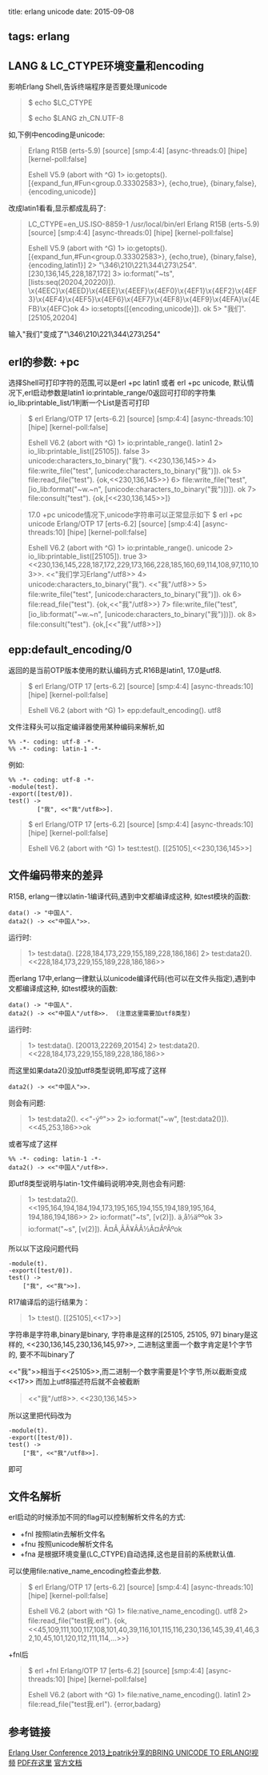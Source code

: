 title: erlang unicode
date: 2015-09-08

tags: erlang
---
## LANG & LC_CTYPE环境变量和encoding
影响Erlang Shell,告诉终端程序是否要处理unicode
> \$ echo $LC_CTYPE
> 
> \$ echo $LANG
> zh_CN.UTF-8

如,下例中encoding是unicode:
> Erlang R15B (erts-5.9) [source] [smp:4:4] [async-threads:0] [hipe] [kernel-poll:false]
> 
> Eshell V5.9  (abort with ^G)
> 1> io:getopts().
> [{expand_fun,#Fun<group.0.33302583>},
>  {echo,true},
>  {binary,false},
>  {encoding,unicode}]

改成latin1看看,显示都成乱码了:
> LC_CTYPE=en_US.ISO-8859-1 /usr/local/bin/erl
> Erlang R15B (erts-5.9) [source] [smp:4:4] [async-threads:0] [hipe] [kernel-poll:false]
> 
> Eshell V5.9  (abort with ^G)
> 1> io:getopts().
> [{expand_fun,#Fun<group.0.33302583>},
>  {echo,true},
>  {binary,false},
>  {encoding,latin1}]
> 2> "\346\210\221\344\273\254".
> [230,136,145,228,187,172]
> 3> io:format("~ts",[lists:seq(20204,20220)]).
> \x{4EEC}\x{4EED}\x{4EEE}\x{4EEF}\x{4EF0}\x{4EF1}\x{4EF2}\x{4EF3}\x{4EF4}\x{4EF5}\x{4EF6}\x{4EF7}\x{4EF8}\x{4EF9}\x{4EFA}\x{4EFB}\x{4EFC}ok
> 4> io:setopts([{encoding,unicode}]).
> ok
> 5> "我们".
> [25105,20204]

输入"我们"变成了"\346\210\221\344\273\254"

## erl的参数: +pc 
选择Shell可打印字符的范围,可以是erl +pc latin1 或者  erl +pc unicode, 默认情况下,erl启动参数是latin1 
io:printable_range/0返回可打印的字符集
io_lib:printable_list/1判断一个List是否可打印
> $ erl
> Erlang/OTP 17 [erts-6.2] [source] [smp:4:4] [async-threads:10] [hipe] [kernel-poll:false]
> 
> Eshell V6.2  (abort with ^G)
> 1> io:printable_range().
> latin1
> 2> io_lib:printable_list([25105]).
> false
> 3> unicode:characters_to_binary("我").
> <<230,136,145>>
> 4> file:write_file("test", [unicode:characters_to_binary("我")]).
> ok
> 5> file:read_file("test").
> {ok,<<230,136,145>>}
> 6> file:write_file("test", [io_lib:format("~w.~n", [unicode:characters_to_binary("我")])]).
> ok
> 7> file:consult("test").
> {ok,[<<230,136,145>>]}

> 17.0 +pc unicode情况下,unicode字符串可以正常显示如下
> $ erl +pc unicode
> Erlang/OTP 17 [erts-6.2] [source] [smp:4:4] [async-threads:10] [hipe] [kernel-poll:false]
> 
> Eshell V6.2  (abort with ^G)
> 1> io:printable_range().
> unicode
> 2> io_lib:printable_list([25105]).
> true
> 3> <<230,136,145,228,187,172,229,173,166,228,185,160,69,114,108,97,110,103>>.
> <<"我们学习Erlang"/utf8>>
> 4> unicode:characters_to_binary("我").
> <<"我"/utf8>>
> 5> file:write_file("test", [unicode:characters_to_binary("我")]).
> ok
> 6> file:read_file("test").
> {ok,<<"我"/utf8>>}
> 7> file:write_file("test", [io_lib:format("~w.~n", [unicode:characters_to_binary("我")])]).
> ok
> 8> file:consult("test").
> {ok,[<<"我"/utf8>>]}

## epp:default_encoding/0
返回的是当前OTP版本使用的默认编码方式.R16B是latin1, 17.0是utf8.
> $ erl
> Erlang/OTP 17 [erts-6.2] [source] [smp:4:4] [async-threads:10] [hipe] [kernel-poll:false]
> 
> Eshell V6.2  (abort with ^G)
> 1> epp:default_encoding().
> utf8

文件注释头可以指定编译器使用某种编码来解析,如
```
%% -*- coding: utf-8 -*-
%% -*- coding: latin-1 -*-
```
例如:
```
%% -*- coding: utf-8 -*-
-module(test).
-export([test/0]).
test() ->
        ["我", <<"我"/utf8>>].     
```
> $ erl
> Erlang/OTP 17 [erts-6.2] [source] [smp:4:4] [async-threads:10] [hipe] [kernel-poll:false]
> 
> Eshell V6.2  (abort with ^G)
> 1> test:test().
> [[25105],<<230,136,145>>]

## 文件编码带来的差异
R15B, erlang一律以latin-1编译代码,遇到中文都编译成这种,
如test模块的函数:
```
data() -> "中国人".
data2() -> <<"中国人">>.
```
运行时:
> 1> test:data().
> [228,184,173,229,155,189,228,186,186]
> 2> test:data2().
> <<228,184,173,229,155,189,228,186,186>>

而erlang 17中,erlang一律默认以unicode编译代码(也可以在文件头指定),遇到中文都编译成这种,
如test模块的函数:
```
data() -> "中国人".
data2() -> <<"中国人"/utf8>>.  (注意这里需要加utf8类型)
```
运行时:
> 1> test:data().
> [20013,22269,20154]
> 2> test:data2().
> <<228,184,173,229,155,189,228,186,186>>

而这里如果data2()没加utf8类型说明,即写成了这样
```
data2() -> <<"中国人">>.
```
则会有问题:
> 1> test:data2().
> <<"-ýº">>
> 2> io:format("~w", [test:data2()]).
> <<45,253,186>>ok

或者写成了这样
```
%% -*- coding: latin-1 -*-
data2() -> <<"中国人"/utf8>>.
```
即utf8类型说明与latin-1文件编码说明冲突,则也会有问题:
> 1> test:data2().
> <<195,164,194,184,194,173,195,165,194,155,194,189,195,164,
>   194,186,194,186>>
> 2> io:format("~ts", [v(2)]).
> ä¸­å½äººok
> 3> io:format("~s", [v(2)]).
> Ã¤Â¸Â­Ã¥ÂÂ½Ã¤ÂºÂºok

所以以下这段问题代码
```
-module(t).
-export([test/0]).
test() ->
    ["我", <<"我">>].
```
R17编译后的运行结果为：
> 1> t:test().
> [[25105],<<17>>]

字符串是字符串,binary是binary,
字符串是这样的[25105, 25105, 97]
binary是这样的, <<230,136,145,230,136,145,97>>, 二进制这里面一个数字肯定是1个字节的, 要不不叫binary了

<<"我">>相当于<<25105>>,而二进制一个数字需要是1个字节,所以截断变成<<17>>
而加上utf8描述符后就不会被截断
> <<"我"/utf8>>.
<<230,136,145>>

所以这里把代码改为
```
-module(t).
-export([test/0]).
test() ->
    ["我", <<"我"/utf8>>].
```
即可

## 文件名解析
erl启动的时候添加不同的flag可以控制解析文件名的方式: 
* +fnl 按照latin去解析文件名 
* +fnu 按照unicode解析文件名 
* +fna 是根据环境变量(LC_CTYPE)自动选择,这也是目前的系统默认值.

可以使用file:native_name_encoding检查此参数.
> $ erl
> Erlang/OTP 17 [erts-6.2] [source] [smp:4:4] [async-threads:10] [hipe] [kernel-poll:false]
> 
> Eshell V6.2  (abort with ^G)
> 1> file:native_name_encoding().
> utf8
> 2> file:read_file("test我.erl").
> {ok,<<45,109,111,100,117,108,101,40,39,116,101,115,116,230,136,145,39,41,46,32,10,45,101,120,112,111,114,...>>}

+fnl后
> $ erl +fnl
> Erlang/OTP 17 [erts-6.2] [source] [smp:4:4] [async-threads:10] [hipe] [kernel-poll:false]
> 
> Eshell V6.2  (abort with ^G)
> 1> file:native_name_encoding().
> latin1
> 2> file:read_file("test我.erl").
> {error,badarg}

## 参考链接
[Erlang User Conference 2013上patrik分享的BRING UNICODE TO ERLANG!视频](http://www.youtube.com/watch?v=M6hPLCA0F-Y)
[PDF在这里](http://www.erlang-factory.com/upload/presentations/847/PatrikEUC2013.pdf)
[官方文档](http://www.erlang.org/doc/apps/stdlib/unicode_usage.html)

